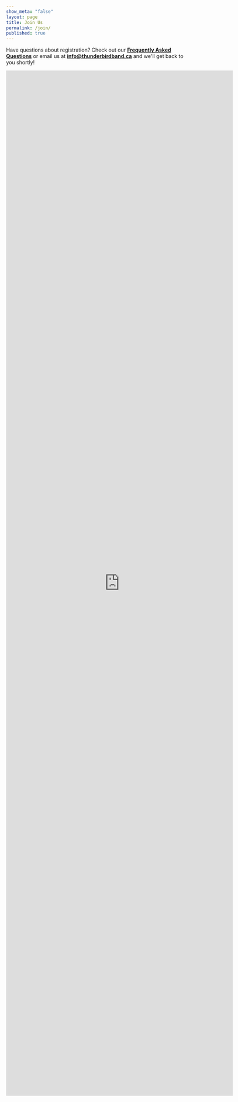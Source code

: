 ```yaml
---
show_meta: "false"
layout: page
title: Join Us
permalink: /join/
published: true
---
```

Have questions about registration? Check out our __[Frequently Asked Questions](faqs/)__ or email us at __<info@thunderbirdband.ca>__ and we'll get back to you shortly!

<iframe src="https://docs.google.com/forms/d/1biHj8Uiea0rxUmHlrJGwc7ETTcp32o7JXASMt7b9u9c/viewform?embedded=true" width="620" height="2800" frameborder="0" marginheight="0" marginwidth="0">Loading...</iframe>
